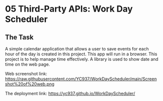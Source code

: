# 05 Third-Party APIs: Work Day Scheduler

## The Task

A simple calendar application that allows a user to save events for each hour of the day is created in this project. This app will run in a browser. This project is to help manage time effectively. A library is used to show date and time on the web page.

Web screenshot link: https://raw.githubusercontent.com/YC937/WorkDayScheduler/main/Screenshot%20of%20web.png

The deployment link: https://yc937.github.io/WorkDayScheduler/
